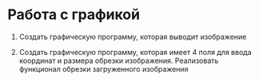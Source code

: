 # Работа с графикой

1. Создать графическую программу, которая выводит изображение

2. Создать графическую программу, которая имеет 4 поля для ввода координат и размера обрезки изображения. Реализовать функционал обрезки загруженного изображения
